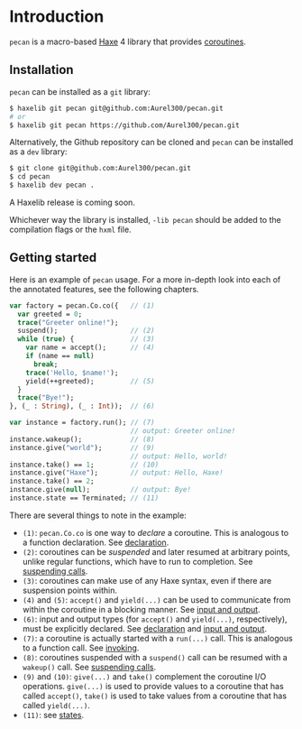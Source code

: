 <!--menu:Introduction-->
<!--label:index-->
# Introduction

`pecan` is a macro-based [Haxe](https://haxe.org/) 4 library that provides [coroutines](https://en.wikipedia.org/wiki/Coroutine).

<!--label:intro-installation-->
## Installation

`pecan` can be installed as a `git` library:

```bash
$ haxelib git pecan git@github.com:Aurel300/pecan.git
# or
$ haxelib git pecan https://github.com/Aurel300/pecan.git
```

Alternatively, the Github repository can be cloned and `pecan` can be installed as a `dev` library:

```bash
$ git clone git@github.com:Aurel300/pecan.git
$ cd pecan
$ haxelib dev pecan .
```

A Haxelib release is coming soon.

Whichever way the library is installed, `-lib pecan` should be added to the compilation flags or the `hxml` file.

<!--label:intro-start-->
## Getting started

Here is an example of `pecan` usage. For a more in-depth look into each of the annotated features, see the following chapters.

```haxe
var factory = pecan.Co.co({   // (1)
  var greeted = 0;
  trace("Greeter online!");
  suspend();                  // (2)
  while (true) {              // (3)
    var name = accept();      // (4)
    if (name == null)
      break;
    trace('Hello, $name!');
    yield(++greeted);         // (5)
  }
  trace("Bye!");
}, (_ : String), (_ : Int));  // (6)

var instance = factory.run(); // (7)
                              // output: Greeter online!
instance.wakeup();            // (8)
instance.give("world");       // (9)
                              // output: Hello, world!
instance.take() == 1;         // (10)
instance.give("Haxe");        // output: Hello, Haxe!
instance.take() == 2;
instance.give(null);          // output: Bye!
instance.state == Terminated; // (11)
```

There are several things to note in the example:

 - `(1)`: `pecan.Co.co` is one way to *declare* a coroutine. This is analogous to a function declaration. See [declaration](features-declaration).
 - `(2)`: coroutines can be *suspended* and later resumed at arbitrary points, unlike regular functions, which have to run to completion. See [suspending calls](features-suspending).
 - `(3)`: coroutines can make use of any Haxe syntax, even if there are suspension points within.
 - `(4)` and `(5)`: `accept()` and `yield(...)` can be used to communicate from within the coroutine in a blocking manner. See [input and output](features-io).
 - `(6)`: input and output types (for `accept()` and `yield(...)`, respectively), must be explicitly declared. See [declaration](features-declaration) and [input and output](features-io).
 - `(7)`: a coroutine is actually started with a `run(...)` call. This is analogous to a function call. See [invoking](features-invoking).
 - `(8)`: coroutines suspended with a `suspend()` call can be resumed with a `wakeup()` call. See [suspending calls](features-suspending).
 - `(9)` and `(10)`: `give(...)` and `take()` complement the coroutine I/O operations. `give(...)` is used to provide values to a coroutine that has called `accept()`, `take()` is used to take values from a coroutine that has called `yield(...)`.
 - `(11)`: see [states](features-states).
